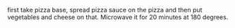 first take pizza base, spread pizza sauce on the pizza and then put vegetables and cheese on that. Microwave it for 20 minutes at 180 degrees.
